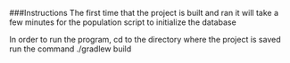 ###Instructions
The first time that the project is built and ran it will take a few minutes
for the population script to initialize the database

In order to run the program, cd to the directory where the project is saved
run the command ./gradlew build
